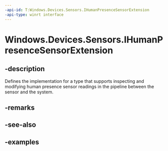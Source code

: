 ```yaml
---
-api-id: T:Windows.Devices.Sensors.IHumanPresenceSensorExtension
-api-type: winrt interface
---
```


# Windows.Devices.Sensors.IHumanPresenceSensorExtension

<!--
public interface IHumanPresenceSensorExtension
-->

## -description

Defines the implementation for a type that supports inspecting and modifying human presence sensor readings in the pipeline between the sensor and the system.

## -remarks

## -see-also

## -examples
